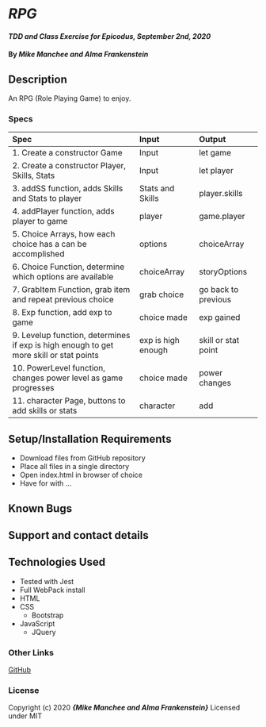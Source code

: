 # _RPG_

#### _TDD and Class Exercise for Epicodus, September 2nd, 2020_

#### By _**Mike Manchee and Alma Frankenstein**_

## Description

An RPG (Role Playing Game) to enjoy. 

<!-- Brain storming for RPG
Choose your own adventure
Time travelers - two waring families. compete to change history to their benefit. 
Inherited time travel ability
User can to build a character with family (bonuses to stats), class (bonuses to stats and skills), stats,  skills, and name.
User can store items in inventory
User gains stat and skill points with exp through completing tasks.
Family - Montagues and Capulets
Classes - Strong Man, Thief, Strategist, Scientist, Survivalist
Skills - Lock pick, forestry, intuition, persuasion, hide, fight, power gain, science
Stats - Strength, Intellect, Charm, Wisdom, Power
class Game {char: {}, Exp: , previous: }
class Player {Name: , Family: ,class: ,skills: {}, stats {}}
class Skills {lockPick: , forestry: , intuition: , persuasion: , hide: , fight: , powerGain: , science: }
class Stats {Strength: , Intellect: , Charm: , Wisdom: , Power: }
object Page {text: , items: {text: , item: }, next: } // as you grab items they are removed
$("#story").append
<div id="story">
  text Here
  

  text here 2  
  choice
</div>
-->
### Specs
| Spec | Input | Output |
| :-------------     | :------------- | :------------- |
|  1. Create a constructor Game | Input | let game |
|  2. Create a constructor Player, Skills, Stats | Input | let player |
|  3. addSS function, adds Skills and Stats to player | Stats and Skills | player.skills |
|  4. addPlayer function, adds player to game | player | game.player |
|  5. Choice Arrays, how each choice has a can be accomplished | options | choiceArray |
|  6. Choice Function, determine which options are available | choiceArray | storyOptions |
|  7. GrabItem Function, grab item and repeat previous choice | grab choice | go back to previous |
|  8. Exp function, add exp to game | choice made | exp gained |
|  9. Levelup function, determines if exp is high enough to get more skill or stat points | exp is high enough | skill or stat point |
|  10. PowerLevel function, changes power level as game progresses | choice made | power changes |
|  11. character Page, buttons to add skills or stats | character | add |


## Setup/Installation Requirements

* Download files from GitHub repository
* Place all files in a single directory 
* Open index.html in browser of choice
* Have for with ...

## Known Bugs


## Support and contact details


## Technologies Used

* Tested with Jest
* Full WebPack install
* HTML
* CSS
  * Bootstrap
* JavaScript
  * JQuery

### Other Links
[GitHub](https://github.com/mmanchee)

### License

Copyright (c) 2020 **_{Mike Manchee and Alma Frankenstein}_**
Licensed under MIT